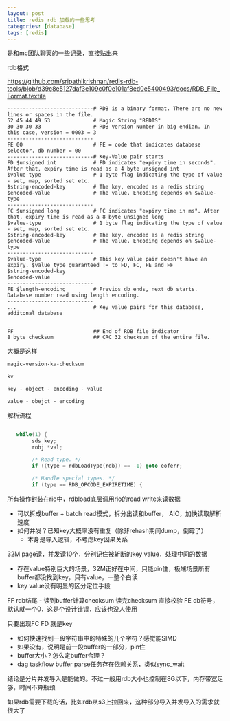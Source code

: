 ```yaml
---
layout: post
title: redis rdb 加载的一些思考
categories: [database]
tags: [redis]
---
```


是和mc团队聊天的一些记录，直接贴出来


<!-- more -->

rdb格式

https://github.com/sripathikrishnan/redis-rdb-tools/blob/d39c8e5127daf3e109c0f0e101af8ed0e5400493/docs/RDB_File_Format.textile


```
----------------------------# RDB is a binary format. There are no new lines or spaces in the file.
52 45 44 49 53              # Magic String "REDIS"
30 30 30 33                 # RDB Version Number in big endian. In this case, version = 0003 = 3
----------------------------
FE 00                       # FE = code that indicates database selector. db number = 00
----------------------------# Key-Value pair starts
FD $unsigned int            # FD indicates "expiry time in seconds". After that, expiry time is read as a 4 byte unsigned int
$value-type                 # 1 byte flag indicating the type of value - set, map, sorted set etc.
$string-encoded-key         # The key, encoded as a redis string
$encoded-value              # The value. Encoding depends on $value-type
----------------------------
FC $unsigned long           # FC indicates "expiry time in ms". After that, expiry time is read as a 8 byte unsigned long
$value-type                 # 1 byte flag indicating the type of value - set, map, sorted set etc.
$string-encoded-key         # The key, encoded as a redis string
$encoded-value              # The value. Encoding depends on $value-type
----------------------------
$value-type                 # This key value pair doesn't have an expiry. $value_type guaranteed != to FD, FC, FE and FF
$string-encoded-key
$encoded-value
----------------------------
FE $length-encoding         # Previos db ends, next db starts. Database number read using length encoding.
----------------------------
...                         # Key value pairs for this database, additonal database


FF                          ## End of RDB file indicator
8 byte checksum             ## CRC 32 checksum of the entire file.
```

大概是这样

```txt
magic-version-kv-checksum

kv

key - object - encoding - value

value - obejct - encoding


```

解析流程


```c

   while(1) {
        sds key;
        robj *val;

        /* Read type. */
        if ((type = rdbLoadType(rdb)) == -1) goto eoferr;

        /* Handle special types. */
        if (type == RDB_OPCODE_EXPIRETIME) {
```

所有操作封装在rio中，rdbload底层调用rio的read write来读数据

- 可以拆成buffer + batch read模式，拆分出读和buffer， AIO，加快读取解析速度
- 如何并发？已知key大概率没有重复（除非rehash期间dump，倒霉了）
  - 本身是导入逻辑，不考虑key因果关系
  
32M page读，并发读10个，分别记住被斩断的key value，处理中间的数据
- 存在value特别巨大的场景，32M正好在中间，只能pin住，极端场景所有buffer都没找到key，只有value，一整个白读
- key value没有明显的区分定位手段


FF rdb结尾 - 读到buffer计算checksum 读完checksum 直接校验
FE db符号，默认就一个0，这是个设计错误，应该也没人使用

只要出现FC FD 就是key
- 如何快速找到一段字符串中的特殊的几个字符？感觉能SIMD
- 如果没有，说明是前一段buffer的一部分，pin住
- buffer大小？怎么定buffer合理？
- dag taskflow buffer parse任务存在依赖关系，类似sync_wait



结论是分片并发导入是能做的。不过一般用rdb大小也控制在8G以下，内存带宽足够，时间不算瓶颈

如果rdb需要下载的话，比如rdb从s3上拉回来，这种部分导入并发导入的需求就很大了